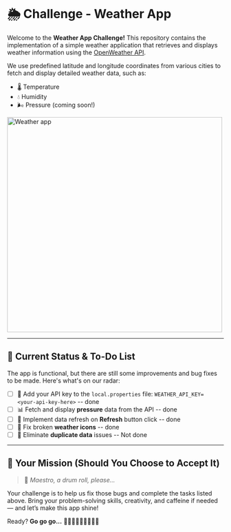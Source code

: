 # 🌦️ Challenge - Weather App

Welcome to the **Weather App Challenge!**
This repository contains the implementation of a simple weather application that retrieves and displays weather information using the [OpenWeather API](https://openweathermap.org/api).

We use predefined latitude and longitude coordinates from various cities to fetch and display detailed weather data, such as:

- 🌡️ Temperature
- 💧 Humidity
- 🌬️ Pressure (coming soon!)

<img src="weather_app.gif" alt="Weather app" height="500">

---

## 🚧 Current Status & To-Do List

The app is functional, but there are still some improvements and bug fixes to be made. Here's what's on our radar:

- [ ] 🔑 Add your API key to the `local.properties` file:
`WEATHER_API_KEY= <your-api-key-here>` -- done
- [ ] 📊 Fetch and display **pressure** data from the API -- done
- [ ] 🔄 Implement data refresh on **Refresh** button click -- done
- [ ] 🎨 Fix broken **weather icons** -- done
- [ ] 🧹 Eliminate **duplicate data** issues -- Not done

---

## 🧠 Your Mission (Should You Choose to Accept It)

> 🎺 *Maestro, a drum roll, please...*

Your challenge is to help us fix those bugs and complete the tasks listed above.
Bring your problem-solving skills, creativity, and caffeine if needed — and let’s make this app shine!

Ready?
**Go go go...**
🚀🚀🚀🚀🚀🚀🚀🚀🚀

